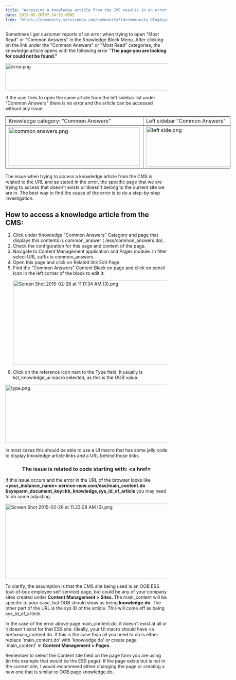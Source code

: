 ```yaml
---
title: "Accessing a knowledge article from the CMS results in an error message"
date: 2015-02-26T07:34:52.000Z
link: "https://community.servicenow.com/community?id=community_blog&sys_id=985ee6addbd0dbc01dcaf3231f9619dc"
---
```

<p>Sometimes I get customer reports of an error when trying to open "Most Read" or "Common Answers" in the Knowledge Block Menu. After clicking on the link under the "Common Answers" or "Most Read" categories, the knowledge article opens with the following error "<strong>The page you are looking for could not be found."</strong></p><p></p><p><img   alt="error.png" class="image-0 jive-image" height="84" src="3c44e142db1053043eb27a9e0f961980.iix" style="height: 83.5126964933495px; width: 727px; display: block; margin-left: auto; margin-right: auto;" width="727"/></p><p>If the user tries to open the same article from the left sidebar list under "Common Answers" there is no error and the article can be accessed without any issue.</p><p></p><table border="1" cellpadding="1" cellspacing="0" style="width: 700px;"><tbody><tr><td align="left" width="50%">Knowledge category: "Common Answers"</td><td align="left" width="50%">Left sidebar "Common Answers"</td></tr><tr><td align="left" width="50%"><img   align="left" alt="common answers.png" class="image-1 jive-image" height="120" src="5b500dc6db9097049c9ffb651f9619f5.iix" style="height: 120px; width: 408px;" width="408"/></td><td align="left" width="50%"><img   align="left" alt="left side.png" class="jive-image image-2" height="125" src="224dd802db1c1f048c8ef4621f9619a1.iix" style="height: 125.458937198068px; width: 371px;" width="371"/></td></tr></tbody></table><p></p><p>The issue when trying to access a knowledge article from the CMS is related to the URL and as stated in the error, the specific page that we are trying to access that doesn't exists or doesn't belong to the current site we are in. The best way to find the cause of the error is to do a step-by-step investigation.</p><p></p><h2>How to access a knowledge article from the CMS:</h2><p></p><ol><li>Click under Knowledge "Common Answers" Category and page that displays this contents is common_answer ( /ess/common_answers.do).</li><li>Check the configuration for this page and content of the page.</li><li>Navigate to Content Management application and Pages module. In filter select URL suffix is common_answers.</li><li>Open this page and click on Related link Edit Page.</li><li>Find the "Common Answers" Content Block on page and click on pencil icon in the left corner of the block to edit it:<p><img   alt="Screen Shot 2015-02-26 at 11.17.34 AM (3).png" class="jive-image image-4" src="8c2db379db945fc03eb27a9e0f96193f.iix" style="height: 262px; width: 620px; display: block; margin-left: auto; margin-right: auto;"/></p></li><li>Click on the reference icon next to the Type field. It usually is list_knowledge_ui macro selected, as this is the OOB value.</li></ol><p><img   alt="type.png" class="jive-image image-5" src="9950a906db94d7041dcaf3231f961999.iix" style="height: 181px; width: 620px; display: block; margin-left: auto; margin-right: auto;"/></p><p></p><p>In most cases this should be able to use a UI macro that has some jelly code to display knowledge article links and a URL behind those links.</p><p></p><h3 style="text-align: center;">The issue is related to code starting with: &lt;a href=</h3><p></p><p>If this issue occurs and the error in the URL of the browser looks like <strong>&lt;your_instance_name&gt;.service-now.com/ess/main_content.do &amp;sysparm_document_key=kb_knowledge,sys_id_of_article </strong>you may need to do some adjusting.</p><p><img   alt="Screen Shot 2015-02-26 at 11.23.08 AM (3).png" class="jive-image image-6" src="3ecff406db9097049c9ffb651f9619d4.iix" style="height: 234px; width: 620px; display: block; margin-left: auto; margin-right: auto;"/></p><p></p><p>To clarify, the assumption is that the CMS site being used is an OOB ESS (out-of-box employee self service) page, but could be any of your company sites created under <strong>Content Management &gt; Sites. </strong>The main_content will be specific to your case, but OOB should show as being <strong>knowledge.do</strong>. The other part of the URL is the sys ID of the article. This will come off as being sys_id_of_article.</p><p></p><p>In the case of the error above page main_content.do, it doesn't exist at all or it doesn't exist for that ESS site. Ideally, your UI macro should have &lt;a href=main_content.do. If this is the case than all you need to do is either replace 'main_content.do' with 'knowledge.do' or create page 'main_content' in <strong>Content Management &gt; Pages. </strong></p><p></p><p>Remember to select the Content site field on the page form you are using (in this example that would be the ESS page). If the page exists but is not in the current site, I would recommend either changing the page or creating a new one that is similar to OOB page knowledge.do.</p>